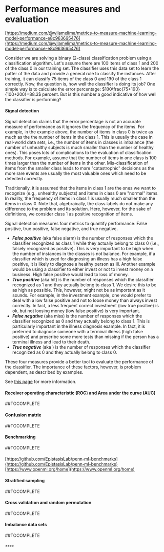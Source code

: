 # Performance measures and evaluation

[https://medium.com/@wilamelima/metrics-to-measure-machine-learning-model-performance-e8c963665476](https://medium.com/@wilamelima/metrics-to-measure-machine-learning-model-performance-e8c963665476)

Consider we are solving a binary \(2-class\) classification problem using a classification algorithm. Let's assume there are 100 items of class 1 and 200 of the class 0 in our training set. The classifier uses this data set to learn the patter of the data and provide a general rule to classify the instances. After training, it can classify 75 items of the class 0 and 190 of the class 1 correctly. Now, the question is, how well the classifier is doing its job? One simple way is to calculate the error percentage: $100\frac{75+190}{100+200}=88.3$ percent. But is this number a good indicative of how well the classifier is performing?

#### Signal detection

Signal detection claims that the error percentage is not an accurate measure of performance as it ignores the frequency of the items. For example, in the example above, the number of items in class 0 is twice as much as the the number of items in the class 1. This is usually the case in real-world data sets, i.e., the number of items in classes is imbalance \(the number of unhealthy subjects is much smaller than the number of healthy ones\). This poses lots of complications to the evaluation of classification methods. For example, assume that the number of items in one class is 100 times larger than the number of items in the other. Mis-classification of items from the smaller class leads to more "catastrophic" decisions as the more rare events are usually the most valuable ones which need to be detected correctly.

Traditionally, it is assumed that the items in class 1 are the ones we want to recognize \(e.g., unhealthy subjects\) and items in class 0 are "normal" items. In reality, the frequency of items in class 1 is usually much smaller than the items in class 0. Note that, algebraically, the class labels do not make any difference to the problem and its solution. Here, however, for the sake of definitions, we consider class 1 as positive recognition of items.

Signal detection measures four metrics to quantify performance: False positive, true positive, false negative, and true negative.

* _**False positive**_ \(aka false alarm\) is the number of responses which the classifier recognized as class 1 while they actually belong to class 0 \(i.e., falsely recognized as positive\). This is very important to be high when the number of instances in the classes is not balance. For example, if a classifier which is used for diagnosing an illness has a high false positive, it is likely to diagnose a healthy person as ill. Another example would be using a classifier to either invest or not to invest money on a business. High false positive would lead to loss of money.
* _**True positive**_ \(aka hit\) is the number of responses which the classifier recognized as 1 and they actually belong to class 1. We desire this to be as high as possible. This, however, might not be as important as it sounds. For example, in the investment example, one would prefer to deal with a low false positive and not to loose money than always invest correctly. In fact, a less frequent correct investment \(low true positive\) is ok, but not loosing money \(low false positive\) is very important.
* _**False negative**_ \(aka miss\) is the number of responses which the classifier recognized as 0 and they actually belong to class 1. This is particularly important in the illness diagnosis example. In fact, it is preferred to diagnose someone with a terminal illness \(high false positive\) and prescribe some more tests than missing if the person has a terminal illness and lead to their death. 
* _**True negative**_ \(aka \) is the number of responses which the classifier recognized as 0 and they actually belong to class 0. 

These four measures provide a better tool to evaluate the performance of the classifier. The importance of these factors, however, is problem dependent, as described by examples.

See [this page](http://ai-a2z.blogspot.com/2020/05/using-false-predictions-to-your-benefit.html) for more information.

#### Receiver operating characteristic \(ROC\) and Area under the curve \(AUC\)

\#\#TOCOMPLETE

#### Confusion matrix

\#\#TOCOMPLETE

#### 



#### Benchmarking

\#\#TOCOMPLETE

#### 

[https://github.com/EpistasisLab/penn-ml-benchmarks](https://github.com/EpistasisLab/penn-ml-benchmarks) [https://www.openml.org/home](https://www.openml.org/home)

#### Stratified sampling

\#\#TOCOMPLETE

#### 

#### Cross validation and random permutation

\#\#TOCOMPLETE

#### 

#### Imbalance data sets

\#\#TOCOMPLETE

#### 

_\*\*\*\*_

